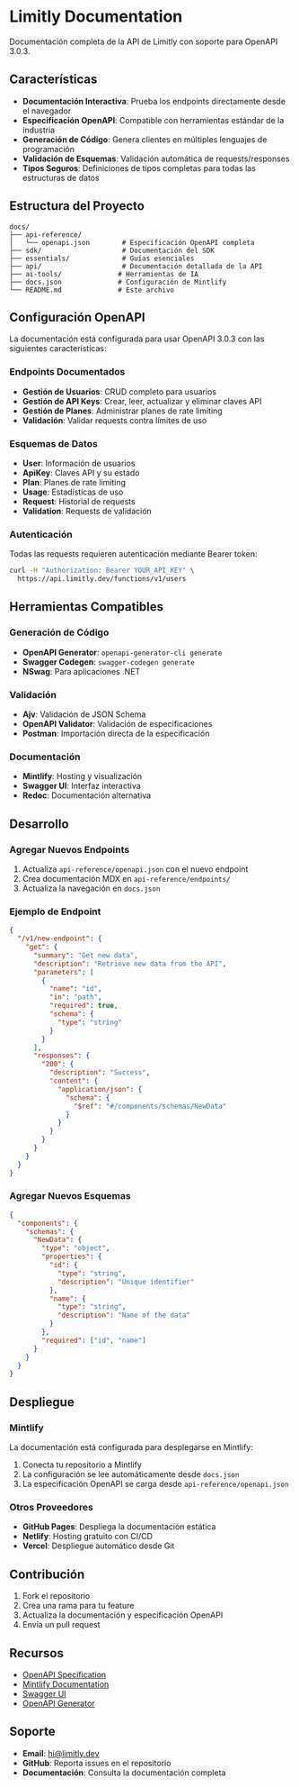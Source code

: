 # Limitly Documentation

Documentación completa de la API de Limitly con soporte para OpenAPI 3.0.3.

## Características

- **Documentación Interactiva**: Prueba los endpoints directamente desde el navegador
- **Especificación OpenAPI**: Compatible con herramientas estándar de la industria
- **Generación de Código**: Genera clientes en múltiples lenguajes de programación
- **Validación de Esquemas**: Validación automática de requests/responses
- **Tipos Seguros**: Definiciones de tipos completas para todas las estructuras de datos

## Estructura del Proyecto

```
docs/
├── api-reference/
│   └── openapi.json        # Especificación OpenAPI completa
├── sdk/                    # Documentación del SDK
├── essentials/             # Guías esenciales
├── api/                    # Documentación detallada de la API
├── ai-tools/              # Herramientas de IA
├── docs.json              # Configuración de Mintlify
└── README.md              # Este archivo
```

## Configuración OpenAPI

La documentación está configurada para usar OpenAPI 3.0.3 con las siguientes características:

### Endpoints Documentados

- **Gestión de Usuarios**: CRUD completo para usuarios
- **Gestión de API Keys**: Crear, leer, actualizar y eliminar claves API
- **Gestión de Planes**: Administrar planes de rate limiting
- **Validación**: Validar requests contra límites de uso

### Esquemas de Datos

- **User**: Información de usuarios
- **ApiKey**: Claves API y su estado
- **Plan**: Planes de rate limiting
- **Usage**: Estadísticas de uso
- **Request**: Historial de requests
- **Validation**: Requests de validación

### Autenticación

Todas las requests requieren autenticación mediante Bearer token:

```bash
curl -H "Authorization: Bearer YOUR_API_KEY" \
  https://api.limitly.dev/functions/v1/users
```

## Herramientas Compatibles

### Generación de Código

- **OpenAPI Generator**: `openapi-generator-cli generate`
- **Swagger Codegen**: `swagger-codegen generate`
- **NSwag**: Para aplicaciones .NET

### Validación

- **Ajv**: Validación de JSON Schema
- **OpenAPI Validator**: Validación de especificaciones
- **Postman**: Importación directa de la especificación

### Documentación

- **Mintlify**: Hosting y visualización
- **Swagger UI**: Interfaz interactiva
- **Redoc**: Documentación alternativa

## Desarrollo

### Agregar Nuevos Endpoints

1. Actualiza `api-reference/openapi.json` con el nuevo endpoint
2. Crea documentación MDX en `api-reference/endpoints/`
3. Actualiza la navegación en `docs.json`

### Ejemplo de Endpoint

```json
{
  "/v1/new-endpoint": {
    "get": {
      "summary": "Get new data",
      "description": "Retrieve new data from the API",
      "parameters": [
        {
          "name": "id",
          "in": "path",
          "required": true,
          "schema": {
            "type": "string"
          }
        }
      ],
      "responses": {
        "200": {
          "description": "Success",
          "content": {
            "application/json": {
              "schema": {
                "$ref": "#/components/schemas/NewData"
              }
            }
          }
        }
      }
    }
  }
}
```

### Agregar Nuevos Esquemas

```json
{
  "components": {
    "schemas": {
      "NewData": {
        "type": "object",
        "properties": {
          "id": {
            "type": "string",
            "description": "Unique identifier"
          },
          "name": {
            "type": "string",
            "description": "Name of the data"
          }
        },
        "required": ["id", "name"]
      }
    }
  }
}
```

## Despliegue

### Mintlify

La documentación está configurada para desplegarse en Mintlify:

1. Conecta tu repositorio a Mintlify
2. La configuración se lee automáticamente desde `docs.json`
3. La especificación OpenAPI se carga desde `api-reference/openapi.json`

### Otros Proveedores

- **GitHub Pages**: Despliega la documentación estática
- **Netlify**: Hosting gratuito con CI/CD
- **Vercel**: Despliegue automático desde Git

## Contribución

1. Fork el repositorio
2. Crea una rama para tu feature
3. Actualiza la documentación y especificación OpenAPI
4. Envía un pull request

## Recursos

- [OpenAPI Specification](https://spec.openapis.org/oas/v3.1.0)
- [Mintlify Documentation](https://mintlify.com/docs)
- [Swagger UI](https://swagger.io/tools/swagger-ui/)
- [OpenAPI Generator](https://openapi-generator.tech/)

## Soporte

- **Email**: hi@limitly.dev
- **GitHub**: Reporta issues en el repositorio
- **Documentación**: Consulta la documentación completa
